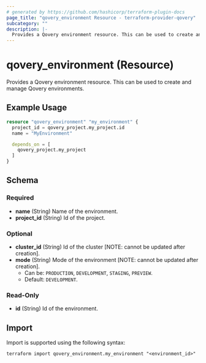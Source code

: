 ```yaml
---
# generated by https://github.com/hashicorp/terraform-plugin-docs
page_title: "qovery_environment Resource - terraform-provider-qovery"
subcategory: ""
description: |-
  Provides a Qovery environment resource. This can be used to create and manage Qovery environments.
---
```


# qovery_environment (Resource)

Provides a Qovery environment resource. This can be used to create and manage Qovery environments.

## Example Usage

```terraform
resource "qovery_environment" "my_environment" {
  project_id = qovery_project.my_project.id
  name = "MyEnvironment"

  depends_on = [
    qovery_project.my_project
  ]
}
```

<!-- schema generated by tfplugindocs -->
## Schema

### Required

- **name** (String) Name of the environment.
- **project_id** (String) Id of the project.

### Optional

- **cluster_id** (String) Id of the cluster [NOTE: cannot be updated after creation].
- **mode** (String) Mode of the environment [NOTE: cannot be updated after creation].
	- Can be: `PRODUCTION`, `DEVELOPMENT`, `STAGING`, `PREVIEW`.
	- Default: `DEVELOPMENT`.

### Read-Only

- **id** (String) Id of the environment.

## Import

Import is supported using the following syntax:

```shell
terraform import qovery_environment.my_environment "<environment_id>"
```
